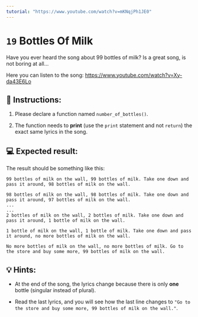 ```yaml
---
tutorial: "https://www.youtube.com/watch?v=mKNqjPh1JE0"
---
```


# `19` Bottles Of Milk

Have you ever heard the song about 99 bottles of milk? Is a great song, is not boring at all...

Here you can listen to the song: https://www.youtube.com/watch?v=Xy-da43E6Lo

## 📝 Instructions:

1. Please declare a function named `number_of_bottles()`.

2. The function needs to **print** (use the `print` statement and not `return`) the exact same lyrics in the song.

## 💻 Expected result:

The result should be something like this:

```text
99 bottles of milk on the wall, 99 bottles of milk. Take one down and pass it around, 98 bottles of milk on the wall.

98 bottles of milk on the wall, 98 bottles of milk. Take one down and pass it around, 97 bottles of milk on the wall.
...
...
2 bottles of milk on the wall, 2 bottles of milk. Take one down and pass it around, 1 bottle of milk on the wall.

1 bottle of milk on the wall, 1 bottle of milk. Take one down and pass it around, no more bottles of milk on the wall.

No more bottles of milk on the wall, no more bottles of milk. Go to the store and buy some more, 99 bottles of milk on the wall.
```

## 💡 Hints:

+ At the end of the song, the lyrics change because there is only **one** bottle (singular instead of plural).

+ Read the last lyrics, and you will see how the last line changes to `"Go to the store and buy some more, 99 bottles of milk on the wall."`.
